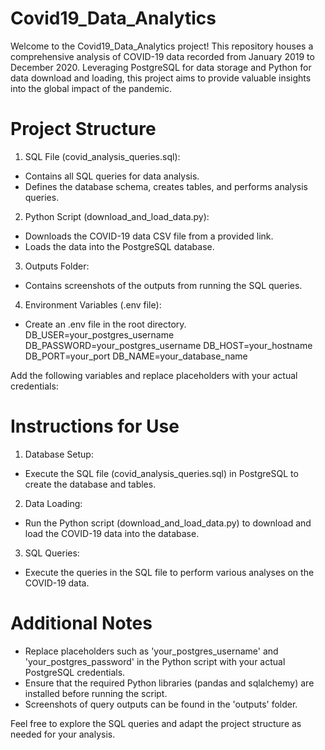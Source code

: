 # Covid19_Data_Analytics
Welcome to the Covid19_Data_Analytics project! This repository houses a comprehensive analysis of COVID-19 data recorded from January 2019 to December 2020. Leveraging PostgreSQL for data storage and Python for data download and loading, this project aims to provide valuable insights into the global impact of the pandemic.

# Project Structure
1. SQL File (covid_analysis_queries.sql):
- Contains all SQL queries for data analysis.
- Defines the database schema, creates tables, and performs analysis queries.
2. Python Script (download_and_load_data.py):
- Downloads the COVID-19 data CSV file from a provided link.
- Loads the data into the PostgreSQL database.
3. Outputs Folder:
- Contains screenshots of the outputs from running the SQL queries.
4. Environment Variables (.env file):
- Create an .env file in the root directory.
DB_USER=your_postgres_username
DB_PASSWORD=your_postgres_username
DB_HOST=your_hostname
DB_PORT=your_port
DB_NAME=your_database_name


Add the following variables and replace placeholders with your actual credentials:

# Instructions for Use
1. Database Setup:
- Execute the SQL file (covid_analysis_queries.sql) in PostgreSQL to create the database and tables.
2. Data Loading:
- Run the Python script (download_and_load_data.py) to download and load the COVID-19 data into the database.
3. SQL Queries:
- Execute the queries in the SQL file to perform various analyses on the COVID-19 data.

# Additional Notes
- Replace placeholders such as 'your_postgres_username' and 'your_postgres_password' in the Python script with your actual PostgreSQL credentials.
- Ensure that the required Python libraries (pandas and sqlalchemy) are installed before running the script.
- Screenshots of query outputs can be found in the 'outputs' folder.

Feel free to explore the SQL queries and adapt the project structure as needed for your analysis.